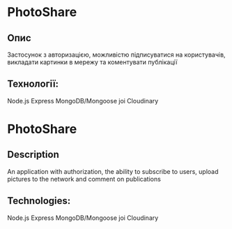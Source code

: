 # PhotoShare

## Опис
Застосунок з авторизацією, можливістю підписуватися на користувачів, викладати картинки в мережу та коментувати публікації

## Технології:
Node.js
Express
MongoDB/Mongoose
joi
Cloudinary

# PhotoShare

## Description
An application with authorization, the ability to subscribe to users, upload pictures to the network and comment on publications

## Technologies:
Node.js
Express
MongoDB/Mongoose
joi
Cloudinary

